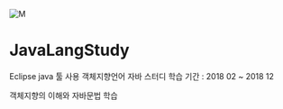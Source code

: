 ![M](https://user-images.githubusercontent.com/55124264/71947390-0a2fed00-3210-11ea-8f9d-be17aff2e64f.jpg)

# JavaLangStudy

Eclipse java 툴 사용 
객체지향언어 자바 스터디
학습 기간 : 2018 02 ~ 2018 12 

객체지향의 이해와 자바문법 학습
